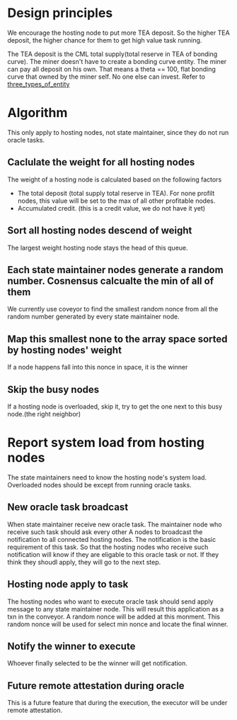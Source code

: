 # Design principles

We encourage the hosting node to put more TEA deposit. So the higher TEA deposit, the higher chance for them to get high value task running. 

The TEA deposit is the CML total supply(total reserve in TEA of bonding curve). The miner doesn't have to create a bonding curve entity. The miner can pay all deposit on his own. That means a theta == 100, flat bonding curve that owned by the miner self.  No one else can invest.  Refer to [three_types_of_entity](three_types_of_entity.md)

# Algorithm

This only apply to hosting nodes, not state maintainer, since they do not run oracle tasks.

## Caclulate the weight for all hosting nodes

The weight of a hosting node is calculated based on the following factors

* The total deposit (total supply total reserve in TEA). For none profilt nodes, this value will be set to the max of all other profitable nodes.
* Accumulated credit. (this is a credit value, we do not have it yet)

## Sort all hosting nodes descend of weight

The largest weight hosting node stays the head of this queue.

## Each state maintainer nodes generate a random number. Cosnensus calcualte the min of all of them

We currently use coveyor to find the smallest random nonce from all the random number generated by every state maintainer node. 

## Map this smallest none to the array space sorted by hosting nodes' weight

If a node happens fall into this nonce in space, it is the winner

## Skip the busy nodes

If a hosting node is overloaded, skip it, try to get the one next to this busy node.(the right neighbor)

# Report system load from hosting nodes

The state maintainers need to know the hosting node's system load. Overloaded nodes should be except from running oracle tasks.

## New oracle task broadcast

When state maintainer receive new oracle task. The maintainer node who receive such task should ask every other A nodes to broadcast the notification to all connected hosting nodes. The notification is the basic requirement of this task. So that the hosting nodes who receive such notification will know if they are eligable to this oracle task or not. If they think they shoudl apply, they will go to the next step.

## Hosting node apply to task

The hosting nodes who want to execute oracle task should send apply message to any state maintainer node. This will result this application as a txn in the conveyor. A random nonce will be added at this monment. This random nonce will be used for select min nonce and locate the final winner.

## Notify the winner to execute

Whoever finally selected to be the winner will get notification. 

## Future remote attestation during oracle

This is a future feature that during the execution, the executor will be under remote attestation.
